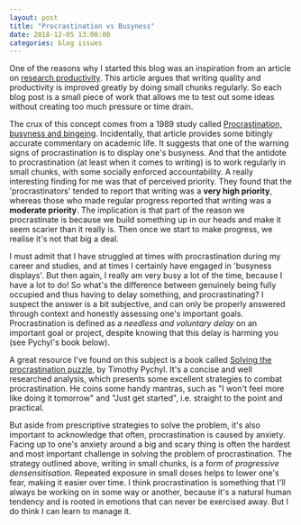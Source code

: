```yaml
---
layout: post
title: "Procrastination vs Busyness"
date: 2018-12-05 13:00:00
categories: blog issues
---
```


One of the reasons why I started this blog was an inspiration from an article on [research productivity](https://www.uow.edu.au/~bmartin/pubs/09aur.pdf). This article argues that writing quality and productivity is improved greatly by doing small chunks regularly. So each blog post is a small piece of work that allows me to test out some ideas without creating too much pressure or time drain. 

The crux of this concept comes from a 1989 study called [Procrastination, busyness and bingeing](http://www.sciencedirect.com/science/article/pii/0005796789901447). Incidentally, that article provides some bitingly accurate commentary on academic life. It suggests that one of the warning signs of procrastination is to display one's busyness. And that the antidote to procrastination (at least when it comes to writing) is to work regularly in small chunks, with some socially enforced accountability. A really interesting finding for me was that of perceived priority. They found that the 'procrastinators' tended to report that writing was a **very high priority**, whereas those who made regular progress reported that writing was a **moderate priority**. The implication is that part of the reason we procrastinate is because we build something up in our heads and make it seem scarier than it really is. Then once we start to make progress, we realise it's not that big a deal. 

I must admit that I have struggled at times with procrastination during my career and studies, and at times I certainly have engaged in 'busyness displays'. But then again, I really am very busy a lot of the time, because I have a lot to do! So what's the difference between genuinely being fully occupied and thus having to delay something, and procrastinating? I suspect the answer is a bit subjective, and can only be properly answered through context and honestly assessing one's important goals. Procrastination is defined as a *needless and voluntary delay* on an important goal or project, despite knowing that this delay is harming you (see Pychyl's book below).  

A great resource I've found on this subject is a book called [Solving the procrastination puzzle](https://www.amazon.com/Solving-Procrastination-Puzzle-Concise-Strategies-ebook/dp/B00DGZKJ3Y), by Timothy Pychyl. It's a concise and well researched analysis, which presents some excellent strategies to combat procrastination. He coins some handy mantras, such as "I won't feel more like doing it tomorrow" and "Just get started", i.e. straight to the point and practical. 

But aside from prescriptive strategies to solve the problem, it's also important to acknowledge that often, procrastination is caused by anxiety. Facing up to one's anxiety around a big and scary thing is often the hardest and most important challenge in solving the problem of procrastination. The strategy outlined above, writing in small chunks, is a form of *progressive densensitisation*. Repeated exposure in small doses helps to lower one's fear, making it easier over time. I think procrastination is something that I'll always be working on in some way or another, because it's a natural human tendency and is rooted in emotions that can never be exercised away. But I do think I can learn to manage it.
